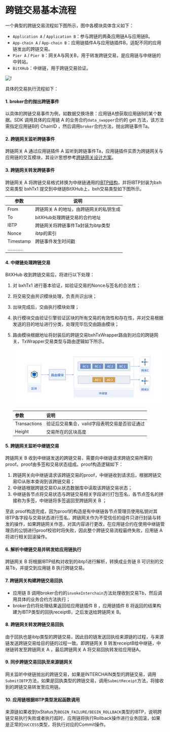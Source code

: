# 跨链交易基本流程

一个典型的跨链交易流程如下图所示，图中各模块具体含义如下：

- `Application A` / `Application B`：参与跨链的两条应用链A与应用链B。
- `App-chain A` / `App-chain B`：应用链插件A与应用链插件B，适配不同的应用链发出的跨链交易。
- `Pier A` / `Pier B`：网关A与网关B，用于转发跨链交易，是应用链与中继链的中转站。
- `BitXHub`：中继链，用于跨链交易验证。

![!](../../assets/tx_flow.png)

具体的交易执行流程如下：

#### 1. broker合约抛出跨链事件

以具体的跨链交易事件为例，如数据交换场景：应用链A想获取应用链B的某个数据。SDK 调用具体的应用链 A 的业务合约`data_swapper`合约的 get 方法，该方法需指定应用链B的 ChainID ，然后调用`broker`合约方法，抛出跨链事件Ta。

#### 2. 跨链网关监听跨链事件

跨链网关 A 通过应用链插件 A 监听到跨链事件Ta，应用链插件实质为跨链网关与应用链的交互模块，其设计思想参考[跨链网关设计方案](../../design/pier_design/)。

#### 3. 跨链网关转发跨链事件

跨链网关 A 将跨链交易格式转换为中继链通用的<a href="../../design/ibtp/#ibtpAnchor">IBTP结构</a>，并将IBTP封装为bxh交易类型 bxhTx1 提交到中继链BitXHub上，bxh交易类型如下图所示。

| 参数      | 说明                                    |
| --------- | --------------------------------------- |
| From      | 跨链网关 A 的地址，由跨链网关的私钥生成 |
| To        | bitXHub处理跨链交易的合约地址           |
| IBTP      | 跨链网关将跨链事件Ta封装为ibtp类型      |
| Nonce     | ibtp的索引                              |
| Timestamp | 跨链事件发生时间戳                      |
| …………      |                                         |

#### 4. 中继链处理跨链交易



BitXHub 收到跨链交易后，将进行以下处理：

1. 对 bxhTx1 进行基本验证，如验证交易的Nonce与签名的合法性；

2. 将交易交由共识模块处理，负责共识出块；

3. 出块完成后，交由执行模块处理；

4. 执行模块交由验证引擎验证区块的所有交易的有效性和存在性，并对交易根据发送的目的地址进行分类，处理完毕后交由路由模块；

5. 路由模块根据地址将封装后的跨链交易bxhTxWrapper路由到对应的跨链网关，TxWrapper交易类型与路由逻辑如下所示。

    ![!](../../assets/router.png)

    | 参数         | 说明                                          |
    | ------------ | --------------------------------------------- |
    | Transactions | 验证后交易集合，valid字段表明交易是否验证通过 |
    | Height       | 交易所在的区块高度                            |



#### 5. 跨链网关监听中继链交易

跨链网关 B 收到中继链发送的跨链交易，需要向中继链请求跨链交易所需的proof。proof由多签和交易状态组成。proof构造逻辑如下：

1. 跨链网关向中继链请求该跨链交易的proof，中继链收到请求后，根据跨链交易ID从账本查询到该跨链交易；
2. 中继链根据跨链交易ID从状态数据库中读取该跨链交易状态；
3. 中继链各节点将交易状态与跨链交易相关字段进行打包签名，各节点签名的拼接称为多签，中继链将多签返回至跨链网关 B ；

至此 proof构造完成，因为proof的构造是有中继链各节点管理员使用私钥对其IBTP各字段与交易状态进行签名，跨链网关作为不受信任的组件只进行封装与转发的操作，如果跨链网关作恶，对其内容进行更改，在应用链合约在使用中继链管理员的公钥进行proof校验时将失败，因此整个跨链交易流程最终失败，应用链 A 将进行相关回滚操作。

#### 6. 解析中继链交易并转发给应用链执行

跨链网关 B 将根据IBTP结构对收到的ibtp1进行解析，转换成业务链 B 可识别的交易Tb，并提交到应用链 B 执行跨链交易。

#### 7.  跨链网关构建跨链交易回执

- 应用链 B 调用broker合约的`invokeInterchain`方法处理收到交易Tb，然后调用具体的业务合约方法执行；
- broker合约将处理结果返回给应用链插件 B ，应用链插件 B 将返回的结果构建为IBTP类型的回执receiptB，之后发送给跨链网关 B。

#### 8.  跨链网关转发跨链交易回执

由于回执也是ibtp类型的跨链交易，因此目的链发送回执给来源链的过程，与来源链发送跨链交易给目的链的过程一致。即跨链网关 B 转发receiptB给中继链，中继链转发至跨链网关 A ，最后跨链网关 A 将交易回执转发给应用链A。

#### 9. 同步跨链交易回执至来源链网关

网关监听中继链抛出的跨链交易，如果是INTERCHAIN类型的跨链交易，调用`SubmitIBTP`方法，如果是回执类型的跨链交易，调用`SubmitReceipt`方法，将接收到的跨链交易转发至应用链。

#### 10. 应用链根据IBTP类型发起函数调用

来源链如果收到txStatus为`BEGIN_FAILURE/BEGIN_ROLLBACK`类型的IBTP，说明跨链交易执行失败或者执行超时，应用链将执行Rollback操作进行业务回滚，如果是正常的`SUCCESS`类型，将执行对应的Commit操作。